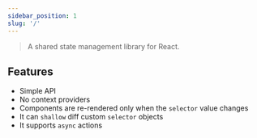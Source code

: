 ```yaml
---
sidebar_position: 1
slug: '/'
---
```


> A shared state management library for React.

## Features

- Simple API
- No context providers
- Components are re-rendered only when the `selector` value changes
- It can `shallow` diff custom `selector` objects
- It supports `async` actions